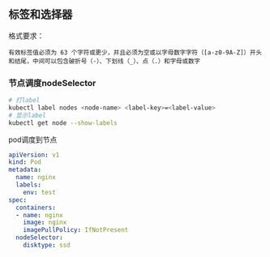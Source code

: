 ## 标签和选择器

格式要求：

```
有效标签值必须为 63 个字符或更少，并且必须为空或以字母数字字符（[a-z0-9A-Z]）开头和结尾，中间可以包含破折号（-）、下划线（_）、点（.）和字母或数字
```

### 节点调度nodeSelector

```bash
# 打label
kubectl label nodes <node-name> <label-key>=<label-value>
# 显示label
kubectl get node --show-labels
```

pod调度到节点

```yaml
apiVersion: v1
kind: Pod
metadata:
  name: nginx
  labels:
    env: test
spec:
  containers:
  - name: nginx
    image: nginx
    imagePullPolicy: IfNotPresent
  nodeSelector:
    disktype: ssd
```